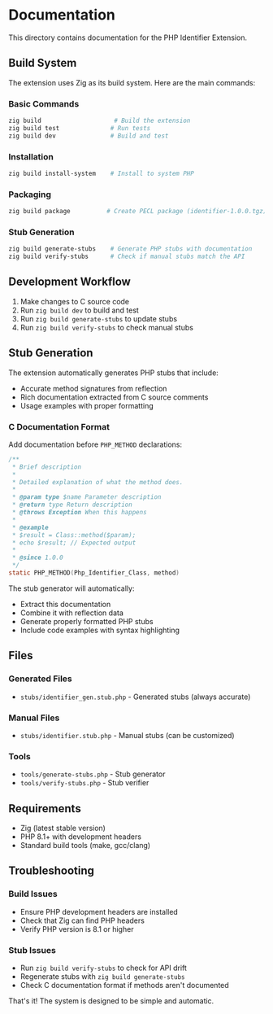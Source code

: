 # Documentation

This directory contains documentation for the PHP Identifier Extension.

## Build System

The extension uses Zig as its build system. Here are the main commands:

### Basic Commands
```bash
zig build                    # Build the extension
zig build test              # Run tests
zig build dev               # Build and test
```

### Installation
```bash
zig build install-system    # Install to system PHP
```

### Packaging
```bash
zig build package          # Create PECL package (identifier-1.0.0.tgz)
```

### Stub Generation
```bash
zig build generate-stubs    # Generate PHP stubs with documentation
zig build verify-stubs      # Check if manual stubs match the API
```

## Development Workflow

1. Make changes to C source code
2. Run `zig build dev` to build and test
3. Run `zig build generate-stubs` to update stubs
4. Run `zig build verify-stubs` to check manual stubs

## Stub Generation

The extension automatically generates PHP stubs that include:
- Accurate method signatures from reflection
- Rich documentation extracted from C source comments
- Usage examples with proper formatting

### C Documentation Format
Add documentation before `PHP_METHOD` declarations:

```c
/**
 * Brief description
 * 
 * Detailed explanation of what the method does.
 * 
 * @param type $name Parameter description
 * @return type Return description
 * @throws Exception When this happens
 * 
 * @example
 * $result = Class::method($param);
 * echo $result; // Expected output
 * 
 * @since 1.0.0
 */
static PHP_METHOD(Php_Identifier_Class, method)
```

The stub generator will automatically:
- Extract this documentation
- Combine it with reflection data
- Generate properly formatted PHP stubs
- Include code examples with syntax highlighting

## Files

### Generated Files
- `stubs/identifier_gen.stub.php` - Generated stubs (always accurate)

### Manual Files  
- `stubs/identifier.stub.php` - Manual stubs (can be customized)

### Tools
- `tools/generate-stubs.php` - Stub generator
- `tools/verify-stubs.php` - Stub verifier

## Requirements

- Zig (latest stable version)
- PHP 8.1+ with development headers
- Standard build tools (make, gcc/clang)

## Troubleshooting

### Build Issues
- Ensure PHP development headers are installed
- Check that Zig can find PHP headers
- Verify PHP version is 8.1 or higher

### Stub Issues
- Run `zig build verify-stubs` to check for API drift
- Regenerate stubs with `zig build generate-stubs`
- Check C documentation format if methods aren't documented

That's it! The system is designed to be simple and automatic.
